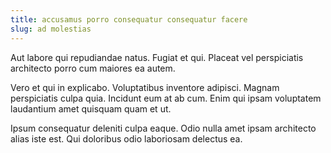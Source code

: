 ```yaml
---
title: accusamus porro consequatur consequatur facere
slug: ad molestias
---
```


Aut labore qui repudiandae natus. Fugiat et qui. Placeat vel perspiciatis architecto porro cum maiores ea autem.

Vero et qui in explicabo. Voluptatibus inventore adipisci. Magnam perspiciatis culpa quia. Incidunt eum at ab cum. Enim qui ipsam voluptatem laudantium amet quisquam quam et ut.

Ipsum consequatur deleniti culpa eaque. Odio nulla amet ipsam architecto alias iste est. Qui doloribus odio laboriosam delectus ea.
